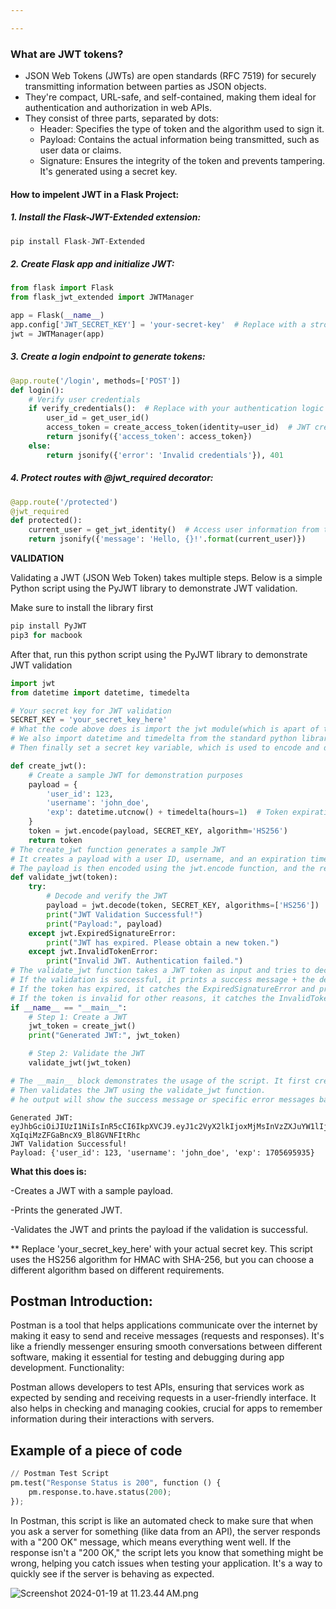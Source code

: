 ```yaml
---

---
```


### What are JWT tokens?

- JSON Web Tokens (JWTs) are open standards (RFC 7519) for securely transmitting information between parties as JSON objects.
- They're compact, URL-safe, and self-contained, making them ideal for authentication and authorization in web APIs.
- They consist of three parts, separated by dots:
  - Header: Specifies the type of token and the algorithm used to sign it.
  - Payload: Contains the actual information being transmitted, such as user data or claims.
  - Signature: Ensures the integrity of the token and prevents tampering. It's generated using a secret key.

#### How to impelent JWT in a Flask Project:



##### 1. Install the Flask-JWT-Extended extension:


```python
pip install Flask-JWT-Extended
```

##### 2. Create Flask app and initialize JWT:


```python
from flask import Flask
from flask_jwt_extended import JWTManager

app = Flask(__name__)
app.config['JWT_SECRET_KEY'] = 'your-secret-key'  # Replace with a strong secret key
jwt = JWTManager(app)
```

##### 3. Create a login endpoint to generate tokens:


```python
@app.route('/login', methods=['POST'])
def login():
    # Verify user credentials
    if verify_credentials():  # Replace with your authentication logic
        user_id = get_user_id()
        access_token = create_access_token(identity=user_id)  # JWT creation
        return jsonify({'access_token': access_token})
    else:
        return jsonify({'error': 'Invalid credentials'}), 401
```

##### 4. Protect routes with @jwt_required decorator:


```python
@app.route('/protected')
@jwt_required
def protected():
    current_user = get_jwt_identity()  # Access user information from token
    return jsonify({'message': 'Hello, {}!'.format(current_user)})

```

**VALIDATION**


Validating a JWT (JSON Web Token) takes multiple steps. Below is a simple Python script using the PyJWT library to demonstrate JWT validation. 

Make sure to install the library first 


```python
pip install PyJWT
pip3 for macbook
```

After that, run this python script using the PyJWT library to demonstrate JWT validation


```python
import jwt
from datetime import datetime, timedelta

# Your secret key for JWT validation
SECRET_KEY = 'your_secret_key_here'
# What the code above does is import the jwt module(which is apart of the PyJWT library,) 
# We also import datetime and timedelta from the standard python library
# Then finally set a secret key variable, which is used to encode and decode the JWT

def create_jwt():
    # Create a sample JWT for demonstration purposes
    payload = {
        'user_id': 123,
        'username': 'john_doe',
        'exp': datetime.utcnow() + timedelta(hours=1)  # Token expiration time
    }
    token = jwt.encode(payload, SECRET_KEY, algorithm='HS256')
    return token
# The create_jwt function generates a sample JWT
# It creates a payload with a user ID, username, and an expiration time (exp) set to one hour from the current UTC time. 
# The payload is then encoded using the jwt.encode function, and the resulting token is returned.
def validate_jwt(token):
    try:
        # Decode and verify the JWT
        payload = jwt.decode(token, SECRET_KEY, algorithms=['HS256'])
        print("JWT Validation Successful!")
        print("Payload:", payload)
    except jwt.ExpiredSignatureError:
        print("JWT has expired. Please obtain a new token.")
    except jwt.InvalidTokenError:
        print("Invalid JWT. Authentication failed.")
# The validate_jwt function takes a JWT token as input and tries to decode and verify it
# If the validation is successful, it prints a success message + the decoded payload.
# If the token has expired, it catches the ExpiredSignatureError and prints a message about token expiration
# If the token is invalid for other reasons, it catches the InvalidTokenError and prints a message about authentication failure.
if __name__ == "__main__":
    # Step 1: Create a JWT
    jwt_token = create_jwt()
    print("Generated JWT:", jwt_token)

    # Step 2: Validate the JWT
    validate_jwt(jwt_token)

# The __main__ block demonstrates the usage of the script. It first creates a JWT using the create_jwt function and prints the generated JWT
# Then validates the JWT using the validate_jwt function.
# he output will show the success message or specific error messages based on the validation result.

```

    Generated JWT: eyJhbGciOiJIUzI1NiIsInR5cCI6IkpXVCJ9.eyJ1c2VyX2lkIjoxMjMsInVzZXJuYW1lIjoiam9obl9kb2UiLCJleHAiOjE3MDU2OTU5MzV9.Kw_fOaEHQTlrt-XqIqiMzZFGaBncX9_Bl8GVNFItRhc
    JWT Validation Successful!
    Payload: {'user_id': 123, 'username': 'john_doe', 'exp': 1705695935}


**What this does is:**

-Creates a JWT with a sample payload.

-Prints the generated JWT.

-Validates the JWT and prints the payload if the validation is successful.

** Replace 'your_secret_key_here' with your actual secret key. This script uses the HS256 algorithm for HMAC with SHA-256, but you can choose a different algorithm based on different requirements.



## Postman Introduction:

Postman is a tool that helps applications communicate over the internet by making it easy to send and receive messages (requests and responses).
It's like a friendly messenger ensuring smooth conversations between different software, making it essential for testing and debugging during app development.
Functionality:

Postman allows developers to test APIs, ensuring that services work as expected by sending and receiving requests in a user-friendly interface.
It also helps in checking and managing cookies, crucial for apps to remember information during their interactions with servers.


## Example of a piece of code



```python
// Postman Test Script
pm.test("Response Status is 200", function () {
    pm.response.to.have.status(200);
});
```

In Postman, this script is like an automated check to make sure that when you ask a server for something (like data from an API), the server responds with a "200 OK" message, which means everything went well. If the response isn't a "200 OK," the script lets you know that something might be wrong, helping you catch issues when testing your application. It's a way to quickly see if the server is behaving as expected.

![Screenshot 2024-01-19 at 11.23.44 AM.png](<Screenshot 2024-01-19 at 11.23.44 AM.png>)
